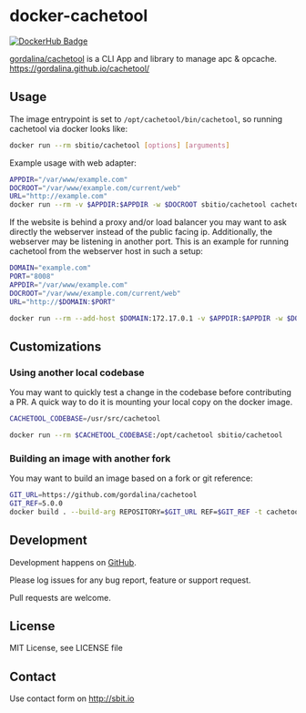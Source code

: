 # docker-cachetool
[![DockerHub Badge](http://dockeri.co/image/sbitio/cachetool)](https://hub.docker.com/r/sbitio/cachetool/)

[gordalina/cachetool](https://github.com/gordalina/cachetool) is a CLI App and library to manage apc & opcache. https://gordalina.github.io/cachetool/


## Usage

The image entrypoint is set to `/opt/cachetool/bin/cachetool`,
so running cachetool via docker looks like:

```bash
docker run --rm sbitio/cachetool [options] [arguments]
```

Example usage with web adapter:

```bash
APPDIR="/var/www/example.com"
DOCROOT="/var/www/example.com/current/web"
URL="http://example.com"
docker run --rm -v $APPDIR:$APPDIR -w $DOCROOT sbitio/cachetool cachetool --web --web-url=$URL [options] [arguments]
```

If the website is behind a proxy and/or load balancer you may want to
ask directly the webserver instead of the public facing ip.
Additionally, the webserver may be listening in another port.
This is an example for running cachetool from the webserver host in
such a setup:

```bash
DOMAIN="example.com"
PORT="8008"
APPDIR="/var/www/example.com"
DOCROOT="/var/www/example.com/current/web"
URL="http://$DOMAIN:$PORT"

docker run --rm --add-host $DOMAIN:172.17.0.1 -v $APPDIR:$APPDIR -w $DOCROOT sbitio/cachetool --web --web-url=$URL [options] [arguments]
```

## Customizations

### Using another local codebase

You may want to quickly test a change in the codebase before contributing a PR.
A quick way to do it is mounting your local copy on the docker image.

```bash
CACHETOOL_CODEBASE=/usr/src/cachetool

docker run --rm $CACHETOOL_CODEBASE:/opt/cachetool sbitio/cachetool
```

### Building an image with another fork

You may want to build an image based on a fork or git reference:

```bash
GIT_URL=https://github.com/gordalina/cachetool
GIT_REF=5.0.0
docker build . --build-arg REPOSITORY=$GIT_URL REF=$GIT_REF -t cachetool:<tag>
```


## Development

Development happens on [GitHub](https://github.com/sbitio/puppet-monit).

Please log issues for any bug report, feature or support request.

Pull requests are welcome.


## License

MIT License, see LICENSE file


## Contact

Use contact form on http://sbit.io
